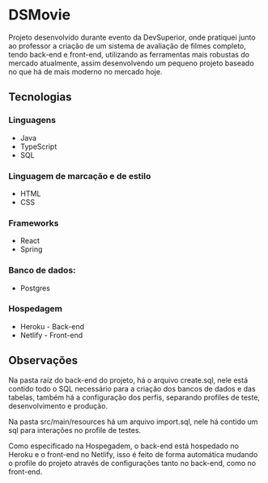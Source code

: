 # DSMovie

Projeto desenvolvido durante evento da DevSuperior, onde pratiquei junto ao professor a criação de um sistema de avaliação de filmes completo, tendo back-end e front-end, utilizando as ferramentas mais robustas do mercado atualmente, assim desenvolvendo um pequeno projeto baseado no que há de mais moderno no mercado hoje.

## Tecnologias

### Linguagens

- Java
- TypeScript
- SQL

### Linguagem de marcação e de estilo

- HTML
- CSS

### Frameworks

- React
- Spring

### Banco de dados:

- Postgres

### Hospedagem

- Heroku - Back-end
- Netlify - Front-end

## Observações

Na pasta raíz do back-end do projeto, há o arquivo create.sql, nele está contido todo o SQL necessário para a criação dos bancos de dados e das tabelas, também há a configuração dos perfis, separando profiles de teste, desenvolvimento e produção.

Na pasta src/main/resources há um arquivo import.sql, nele há contido um sql para interações no profile de testes.

Como especificado na Hospegadem, o back-end está hospedado no Heroku e o front-end no Netlify, isso é feito de forma automática mudando o profile do projeto através de configurações tanto no back-end, como no front-end.
